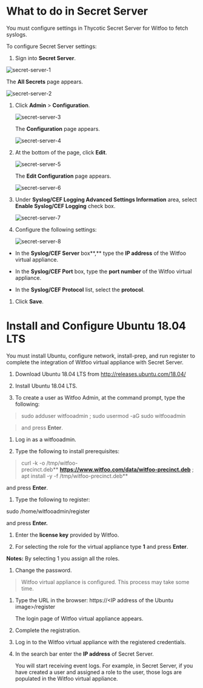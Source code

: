 [title]: # (Secret Server)
[tags]: # (witfoo,secret server)
[priority]: # (2)
[display]: # (all)

# What to do in Secret Server

<!-- add configuration information detailing steps to do on Secret Server-->

You must configure settings in Thycotic Secret Server for Witfoo to fetch
syslogs.

To configure Secret Server settings:

1.  Sign into **Secret Server**.

![secret-server-1](images/secret-server-1.png)

The **All Secrets** page appears.

![secret-server-2](images/secret-server-2.png)

1.  Click **Admin** \> **Configuration**.

    ![secret-server-3](images/secret-server-3.png)

    The **Configuration** page appears.

    ![secret-server-4](images/secret-server-4.png)

1.  At the bottom of the page, click **Edit**.

    ![secret-server-5](images/secret-server-5.png)

    The **Edit Configuration** page appears.

    ![secret-server-6](images/secret-server-6.png)

1.  Under **Syslog/CEF Logging Advanced Settings Information** area, select
    **Enable Syslog/CEF Logging** check box.

    ![secret-server-7](images/secret-server-7.png)

1.  Configure the following settings:

    ![secret-server-8](images/secret-server-8.png)

-   In the **Syslog/CEF Server** box**,** type the **IP address** of the Witfoo
    virtual appliance.

-   In the **Syslog/CEF Port** box, type the **port number** of the Witfoo
    virtual appliance.

-   In the **Syslog/CEF Protocol** list, select the **protocol**.

1.  Click **Save**.

# Install and Configure Ubuntu 18.04 LTS

You must install Ubuntu, configure network, install-prep, and run register to
complete the integration of Witfoo virtual appliance with Secret Server.

1.  Download Ubuntu 18.04 LTS from <http://releases.ubuntu.com/18.04/>

1.  Install Ubuntu 18.04 LTS.

1.  To create a user as Witfoo Admin, at the command prompt, type the following:

>   sudo adduser witfooadmin ; sudo usermod -aG sudo witfooadmin

>   and press **Enter**.

1.  Log in as a witfooadmin.

1.  Type the following to install prerequisites:

>   curl -k -o
>   /tmp/witfoo-precinct.deb** **<https://www.witfoo.com/data/witfoo-precinct.deb>** ;
>   apt install -y -f /tmp/witfoo-precinct.deb**

and press **Enter**.

1.  Type the following to register:

sudo /home/witfooadmin/register

and press **Enter.**

1.  Enter the **license key** provided by Witfoo.

1.  For selecting the role for the virtual appliance type **1** and press
    **Enter**.

**Notes:** By selecting 1 you assign all the roles.

1.  Change the password.

>   Witfoo virtual appliance is configured. This process may take some time.

1.  Type the URL in the browser: https://\<IP address of the Ubuntu
    image\>/register

    The login page of Witfoo virtual appliance appears.

1.  Complete the registration.

1.  Log in to the Witfoo virtual appliance with the registered credentials.

1.  In the search bar enter the **IP address** of Secret Server.

    You will start receiving event logs. For example, in Secret Server, if you
    have created a user and assigned a role to the user, those logs are
    populated in the Witfoo virtual appliance.